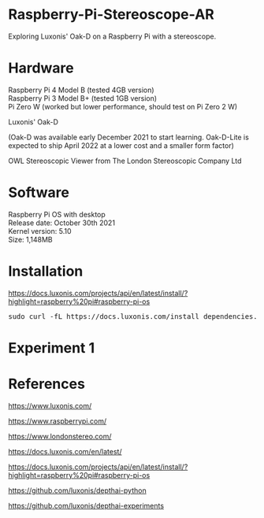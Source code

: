 # Raspberry-Pi-Stereoscope-AR
Exploring Luxonis' Oak-D on a Raspberry Pi with a stereoscope.</br>
 
# Hardware
Raspberry Pi 4 Model B (tested 4GB version)</br>
Raspberry Pi 3 Model B+ (tested 1GB version)</br>
Pi Zero W (worked but lower performance, should test on Pi Zero 2 W)</br>

Luxonis' Oak-D</br>

(Oak-D was available early December 2021 to start learning. Oak-D-Lite is expected to ship April 2022 at a lower cost and a smaller form factor)</br>

OWL Stereoscopic Viewer from The London Stereoscopic Company Ltd</br>

# Software
Raspberry Pi OS with desktop</br>
Release date: October 30th 2021</br>
Kernel version: 5.10</br>
Size: 1,148MB</br>

# Installation

https://docs.luxonis.com/projects/api/en/latest/install/?highlight=raspberry%20pi#raspberry-pi-os

<pre>
sudo curl -fL https://docs.luxonis.com/install_dependencies.sh | bash
</pre>

# Experiment 1</br>

# References</br>

https://www.luxonis.com/

https://www.raspberrypi.com/

https://www.londonstereo.com/

https://docs.luxonis.com/en/latest/

https://docs.luxonis.com/projects/api/en/latest/install/?highlight=raspberry%20pi#raspberry-pi-os

https://github.com/luxonis/depthai-python

https://github.com/luxonis/depthai-experiments
